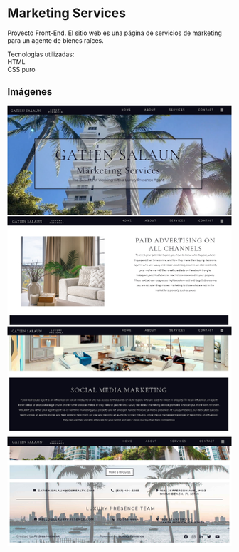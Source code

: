 
# Marketing Services


Proyecto Front-End.
El sitio web es una página de servicios de marketing para un agente de bienes raíces.

Tecnologias utilizadas:
<br>
HTML
<br>
CSS puro
<br>

## Imágenes

![Home](/images/home.jpeg)
![Content](/images/adversiting.jpeg)
![Content](/images/social.jpeg)
![Footer](/images/footer.jpeg)
